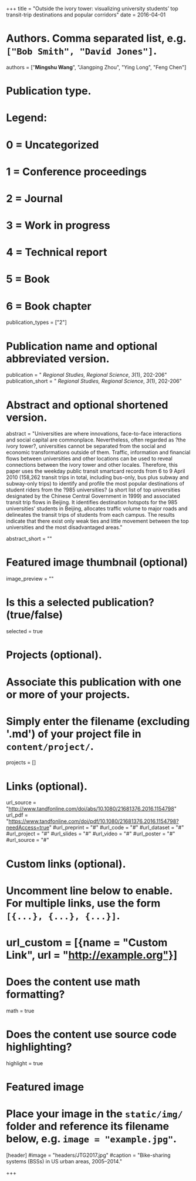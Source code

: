 +++
title = "Outside the ivory tower: visualizing university students’ top transit-trip destinations and popular corridors"
date = 2016-04-01

# Authors. Comma separated list, e.g. `["Bob Smith", "David Jones"]`.
authors = ["**Mingshu Wang**", "Jiangping Zhou", "Ying Long", "Feng Chen"]

# Publication type.
# Legend:
# 0 = Uncategorized
# 1 = Conference proceedings
# 2 = Journal
# 3 = Work in progress
# 4 = Technical report
# 5 = Book
# 6 = Book chapter
publication_types = ["2"]

# Publication name and optional abbreviated version.
publication = " *Regional Studies, Regional Science*, *3*(1), 202-206"
publication_short = " *Regional Studies, Regional Science*, *3*(1), 202-206"

# Abstract and optional shortened version.
abstract = "Universities are where innovations, face-to-face interactions and social capital are commonplace. Nevertheless, often regarded as ?the ivory tower?, universities cannot be separated from the social and economic transformations outside of them. Traffic, information and financial flows between universities and other locations can be used to reveal connections between the ivory tower and other locales. Therefore, this paper uses the weekday public transit smartcard records from 6 to 9 April 2010 (158,262 transit trips in total, including bus-only, bus plus subway and subway-only trips) to identify and profile the most popular destinations of student riders from the ?985 universities? (a short list of top universities designated by the Chinese Central Government in 1999) and associated transit trip flows in Beijing. It identifies destination hotspots for the 985 universities' students in Beijing, allocates traffic volume to major roads and delineates the transit trips of students from each campus. The results indicate that there exist only weak ties and little movement between the top universities and the most disadvantaged areas."

abstract_short = ""

# Featured image thumbnail (optional)
image_preview = ""

# Is this a selected publication? (true/false)
selected = true

# Projects (optional).
#   Associate this publication with one or more of your projects.
#   Simply enter the filename (excluding '.md') of your project file in `content/project/`.

projects = []

# Links (optional).
url_source = "http://www.tandfonline.com/doi/abs/10.1080/21681376.2016.1154798"
url_pdf = "https://www.tandfonline.com/doi/pdf/10.1080/21681376.2016.1154798?needAccess=true"
#url_preprint = "#"
#url_code = "#"
#url_dataset = "#"
#url_project = "#"
#url_slides = "#"
#url_video = "#"
#url_poster = "#"
#url_source = "#"

# Custom links (optional).
#   Uncomment line below to enable. For multiple links, use the form `[{...}, {...}, {...}]`.
# url_custom = [{name = "Custom Link", url = "http://example.org"}]

# Does the content use math formatting?
math = true

# Does the content use source code highlighting?
highlight = true

# Featured image
# Place your image in the `static/img/` folder and reference its filename below, e.g. `image = "example.jpg"`.
[header]
#image = "headers/JTG2017.jpg"
#caption = "Bike-sharing systems (BSSs) in US urban areas, 2005–2014."

+++

